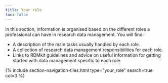 ```yaml
---
title: Your role
toc: false
---
```


In this section, information is organised based on the different roles a professional can have in research data management. You will find:
- A description of the main tasks usually handled by each role.
- A collection of research data management responsibilities for each role.
- Links to RDMkit guidelines and advice on useful information for getting started with data management specific to each role.




{% include section-navigation-tiles.html type="your_role" search=true col=3 %}
